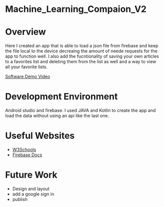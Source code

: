 # Machine_Learning_Compaion_V2

# Overview

Here I created an app that is able to load a json file from firebase and keep the file local to the device decreaing the amount of neede requests for the app to function well. I also add the fucntionality of saving your own articles to a favorites list and deleting them from the list as well and a way to view all your favorite lists. 

[Software Demo Video](http://youtube.link.goes.here)

# Development Environment

Android studio and firebase. I used JAVA and Kotlin to create the app and load the data without using an api like the last one.


# Useful Websites

* [W3Schools](https://www.w3schools.com/)
* [Firebase Docs](https://firebase.google.com/docs/)

# Future Work

* Design and layout
* add a google sign in
* publish
